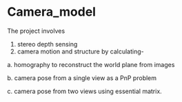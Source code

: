 # Camera_model
The project involves 
1. stereo depth sensing 
2. camera motion and structure by calculating- 

a. homography to reconstruct the world plane from images

b. camera pose from a single view as a PnP problem 

c. camera pose from two views using essential matrix.
